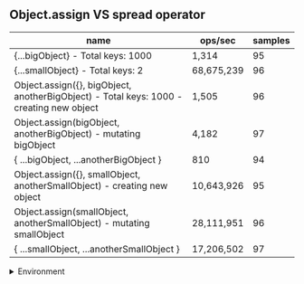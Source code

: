 ## Object.assign VS spread operator

|name|ops/sec|samples|
|-|-|-|
|{...bigObject} - Total keys: 1000|1,314|95|
|{...smallObject} - Total keys: 2|68,675,239|96|
|Object.assign({}, bigObject, anotherBigObject) - Total keys: 1000 - creating new object|1,505|96|
|Object.assign(bigObject, anotherBigObject) - mutating bigObject|4,182|97|
|{ ...bigObject, ...anotherBigObject }|810|94|
|Object.assign({}, smallObject, anotherSmallObject) - creating new object|10,643,926|95|
|Object.assign(smallObject, anotherSmallObject) - mutating smallObject|28,111,951|96|
|{ ...smallObject, ...anotherSmallObject }|17,206,502|97|


<details>
<summary>Environment</summary>

* __Machine:__ linux x64 | 2 vCPUs | 6.8GB Mem
* __Run:__ Tue Oct 24 2023 17:40:37 GMT+0000 (Coordinated Universal Time)
</details>

<!--
{"environment":{"platform":"linux","arch":"x64","cpus":2,"totalMemory":6.759746551513672},"benchmarks":[{"name":"{...bigObject} - Total keys: 1000","opsSec":1313.5885973589468,"samples":5},{"name":"{...smallObject} - Total keys: 2","opsSec":68675239.21881333,"samples":6},{"name":"Object.assign({}, bigObject, anotherBigObject) - Total keys: 1000 - creating new object","opsSec":1505.470974770125,"samples":3},{"name":"Object.assign(bigObject, anotherBigObject) - mutating bigObject","opsSec":4182.345604839226,"samples":4},{"name":"{ ...bigObject, ...anotherBigObject }","opsSec":809.5580125520062,"samples":2},{"name":"Object.assign({}, smallObject, anotherSmallObject) - creating new object","opsSec":10643926.325811096,"samples":5},{"name":"Object.assign(smallObject, anotherSmallObject) - mutating smallObject","opsSec":28111950.77710866,"samples":6},{"name":"{ ...smallObject, ...anotherSmallObject }","opsSec":17206501.902118377,"samples":6}]}-->
